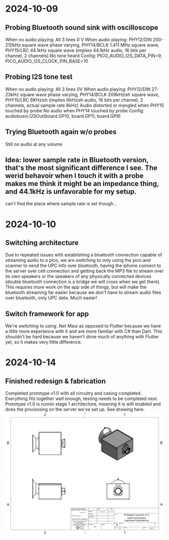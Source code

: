 # 2024-10-09
## Probing Bluetooth sound sink with oscilloscope
When no audio playing: All 3 lines 0 V
When audio playing: PHY12/DIN 200-210kHz square wave phase varying, PHY14/BCLK 1.411 MHz square wave, PHY15/LRC 44.1kHz square wave (implies 44.1kHz audio, 16 bits per channel, 2 channels)
No tone heard
Config: PICO_AUDIO_I2S_DATA_PIN=9, PICO_AUDIO_I2S_CLOCK_PIN_BASE=10
## Probing I2S tone test
When no audio playing: All 3 lines 0V
When audio playing: PHY12/DIN 27-23kHz square wave phase varying, PHY14/BCLK 209kHzish square wave, PHY15/LRC 6KHzish (implies 6kHzish audio, 16 bits per channel, 2 channels, actual sample rate 8kHz)
Audio distorted or mangled when PHY15 touched by probe
No audio when PHY14 touched by probe
Config: audiobusio.I2SOut(board.GP10, board.GP11, board.GP9)
## Trying Bluetooth again w/o probes
Still no audio at any volume

## Idea: lower sample rate in Bluetooth version, that's the most significant difference I see. The werid behavoir when I touch it with a probe makes me think it might be an impedance thing, and 44.1kHz is unfavorable for my setup.
can't find the place where sample rate is set though...

# 2024-10-10

## Switching architecture
Due to repeated issues with establishing a bluetooth connection capable of streaming audio to a pico, we are switching to only using the pico and scanner to send the UPC info over bluetooth, having the iphone connect to the server over cell connection and getting back the MP3 file to stream over its own speakers or the speakers of any physically connected devices (double bluetooth connection is a bridge we will cross when we get there). This requires more work on the app side of things, but will make the bluetooth streaming far easier because we don't have to stream audio files over bluetooth, only UPC data. Much easier!

## Switch framework for app
We're switching to using .Net Maui as opposed to Flutter because we have a little more experience with it and are more familiar with C# than Dart. This shouldn't be hard because we haven't done much of anything with Flutter yet, so it makes very little difference.

# 2024-10-14

## Finished redesign & fabrication
Completed prototype v1.0 with all circuitry and casing completed. Everything fits together well enough, testing needs to be completed next. Prototype v1.0 is runnin stage 1 architecture, meaning it is wifi enabled and does the processing on the server we've set up. See drawing here. ![image](drawing_v1.0.png)
